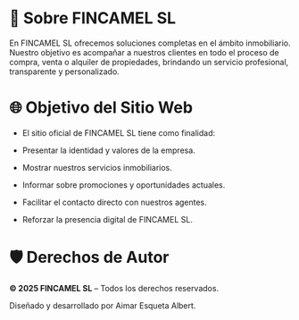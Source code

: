 # 📍 Sobre FINCAMEL SL

En FINCAMEL SL ofrecemos soluciones completas en el ámbito inmobiliario. Nuestro objetivo es acompañar a nuestros clientes en todo el proceso de compra, venta o alquiler de propiedades, brindando un servicio profesional, transparente y personalizado.

# 🌐 Objetivo del Sitio Web

- El sitio oficial de FINCAMEL SL tiene como finalidad:

- Presentar la identidad y valores de la empresa.
 
- Mostrar nuestros servicios inmobiliarios.

- Informar sobre promociones y oportunidades actuales.

- Facilitar el contacto directo con nuestros agentes.

- Reforzar la presencia digital de FINCAMEL SL.


# 🛡️ Derechos de Autor

**© 2025 FINCAMEL SL** – Todos los derechos reservados.

Diseñado y desarrollado por Aimar Esqueta Albert.
